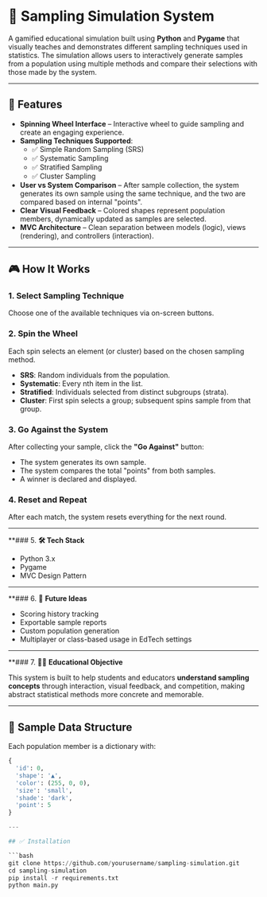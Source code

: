 # 🎯 Sampling Simulation System

A gamified educational simulation built using **Python** and **Pygame** that visually teaches and demonstrates different sampling techniques used in statistics. The simulation allows users to interactively generate samples from a population using multiple methods and compare their selections with those made by the system.

---

## 📌 Features

- **Spinning Wheel Interface** – Interactive wheel to guide sampling and create an engaging experience.
- **Sampling Techniques Supported**:
  - ✅ Simple Random Sampling (SRS)
  - ✅ Systematic Sampling
  - ✅ Stratified Sampling
  - ✅ Cluster Sampling
- **User vs System Comparison** – After sample collection, the system generates its own sample using the same technique, and the two are compared based on internal "points".
- **Clear Visual Feedback** – Colored shapes represent population members, dynamically updated as samples are selected.
- **MVC Architecture** – Clean separation between models (logic), views (rendering), and controllers (interaction).

---

## 🎮 How It Works

### 1. **Select Sampling Technique**
Choose one of the available techniques via on-screen buttons.

### 2. **Spin the Wheel**
Each spin selects an element (or cluster) based on the chosen sampling method.

- **SRS**: Random individuals from the population.
- **Systematic**: Every nth item in the list.
- **Stratified**: Individuals selected from distinct subgroups (strata).
- **Cluster**: First spin selects a group; subsequent spins sample from that group.

### 3. **Go Against the System**
After collecting your sample, click the **"Go Against"** button:
- The system generates its own sample.
- The system compares the total "points" from both samples.
- A winner is declared and displayed.

### 4. **Reset and Repeat**
After each match, the system resets everything for the next round.

---

**### 5. **🛠 Tech Stack**

- Python 3.x
- Pygame
- MVC Design Pattern
---
**### 6. 🚀 **Future Ideas**

- Scoring history tracking
- Exportable sample reports
- Custom population generation
- Multiplayer or class-based usage in EdTech settings

---

**### 7. 👩‍🏫 **Educational Objective**

This system is built to help students and educators **understand sampling concepts** through interaction, visual feedback, and competition, making abstract statistical methods more concrete and memorable.

---

## 🧠 Sample Data Structure

Each population member is a dictionary with:

```python
{
  'id': 0,
  'shape': '▲',
  'color': (255, 0, 0),
  'size': 'small',
  'shade': 'dark',
  'point': 5
}

---

## ✅ Installation

```bash
git clone https://github.com/yourusername/sampling-simulation.git
cd sampling-simulation
pip install -r requirements.txt
python main.py

